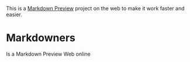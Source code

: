 This is a [Markdown Preview](https://nextjs.org/) project on the web to make it work faster and easier.

# Markdowners
Is a Markdown Preview Web online
